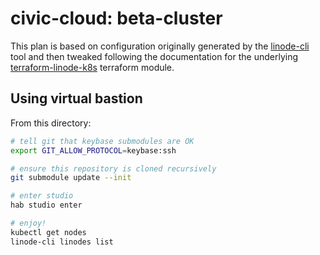 # civic-cloud: beta-cluster

This plan is based on configuration originally generated by the [linode-cli](https://github.com/linode/linode-cli) tool and then tweaked following the documentation for the underlying [terraform-linode-k8s](https://github.com/linode/terraform-linode-k8s) terraform module.

## Using virtual bastion

From this directory:

```bash
# tell git that keybase submodules are OK
export GIT_ALLOW_PROTOCOL=keybase:ssh

# ensure this repository is cloned recursively
git submodule update --init

# enter studio
hab studio enter

# enjoy!
kubectl get nodes
linode-cli linodes list
```
